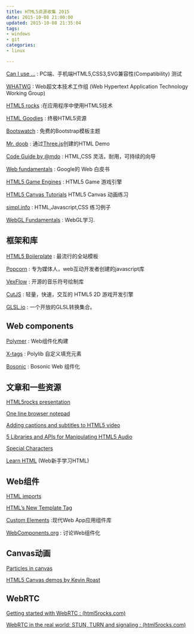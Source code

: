```yaml
---
title: HTML5资源收集 2015 
date: 2015-10-08 21:00:00
updated: 2015-10-08 21:35:04
tags: 
- windows
- git
categories: 
- linux

---
```

[Can I use …](http://caniuse.com/) : PC端、手机端HTML5,CSS3,SVG兼容性(Compatibility) 测试

[WHATWG](http://www.whatwg.org/) : Web超文本技术工作组 (Web Hypertext Application Technology Working Group)

[HTML5 rocks](http://www.html5rocks.com/en/) :在应用程序中使用HTML5技术

[HTML Goodies](http://www.htmlgoodies.com/) : 终极HTML5资源

[Bootswatch](http://www.htmlgoodies.com/) : 免费的Bootstrap模板主题

[Mr. doob](http://www.mrdoob.com/) : 通过[Three.js](http://threejs.org/)创建的HTML Demo

[Code Guide by @mdo](http://mdo.github.io/code-guide/) : HTML,CSS 灵活，耐用，可持续的向导


<!--more-->


[Web fundamentals](https://developers.google.com/web/fundamentals/) : Google的 Web 白皮书

[HTML5 Game Engines](http://html5gameengine.com/) : HTML5 Game 游戏引擎

[HTML5 Canvas Tutorials](http://www.html5canvastutorials.com/) HTML5 Canvas 动画练习

[simpl.info](http://simpl.info/) : HTML,Javascript,CSS 练习例子

[WebGL Fundamentals](http://webglfundamentals.org/) : WebGL学习.

## 框架和库
[HTML5 Boilerplate](http://html5boilerplate.com/) : 最流行的全站模板

[Popcorn](http://popcornjs.org/) : 专为媒体人，web互动开发者创建的javascript库

[VexFlow](http://vexflow.com/) : 开源的音乐符号绘制库

[CutJS](http://cutjs.org/) : 轻量，快速，交互的 HTML5 2D 游戏开发引擎

[GLSL.io](https://glsl.io/) : 一个开放的GLSL转换集合。

## Web components
[Polymer](http://www.polymer-project.org/) : Web组件化构建

[X-tags](http://www.x-tags.org/) : Polylib 自定义填充元素

[Bosonic](http://bosonic.github.io/) : Bosonic Web 组件化

## 文章和一些资源
[HTML5rocks presentation](http://slides.html5rocks.com/)

[One line browser notepad](https://coderwall.com/p/lhsrcq)

[Adding captions and subtitles to HTML5 video]()

[5 Libraries and APIs for Manipulating HTML5 Audio](http://www.sitepoint.com/5-libraries-html5-audio-api/)

[Special Characters](http://www.utexas.edu/learn/html/spchar.html)

[Learn HTML]() (Web新手学习HTML)

## Web组件

[HTML imports](http://www.html5rocks.com/en/tutorials/webcomponents/imports/)

[HTML’s New Template Tag](http://www.html5rocks.com/en/tutorials/webcomponents/template/)

[Custom Elements](http://customelements.io/) :现代Web App应用组件库

[WebComponents.org](http://webcomponents.org/) : 讨论Web组件化

## Canvas动画

[Particles in canvas](http://hop.ie/blog/particles/)

[HTML5 Canvas demos by Kevin Roast](http://www.kevs3d.co.uk/dev/index.html)

## WebRTC

[Getting started with WebRTC : (html5rocks.com)](http://www.html5rocks.com/en/tutorials/webrtc/basics/)

[WebRTC in the real world: STUN, TURN and signaling : (html5rocks.com)](http://www.html5rocks.com/en/tutorials/webrtc/infrastructure/)